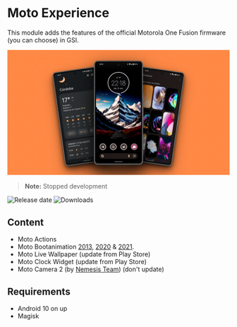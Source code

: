 # Moto Experience

This module adds the features of the official Motorola One Fusion firmware (you can choose) in GSI.

![](https://raw.githubusercontent.com/syoker/moto-experience/main/.github/img/image.png)

> **Note:** Stopped development

![Release date](https://img.shields.io/github/release-date/syoker/moto-experience)
![Downloads](https://img.shields.io/github/downloads/syoker/moto-experience/total)

## Content

- Moto Actions
- Moto Bootanimation [2013](https://telegra.ph/file/fa741361bb36eafef7470.mp4), [2020](https://telegra.ph/file/8c8694f2ef11d02678a50.mp4) & [2021](https://telegra.ph/file/a938a5b434c23713570a2.mp4).
- Moto Live Wallpaper (update from Play Store)
- Moto Clock Widget (update from Play Store)
- Moto Camera 2 (by [Nemesis Team](https://gitlab.com/NemesisDevelopers)) (don't update)

## Requirements

- Android 10 on up
- Magisk
